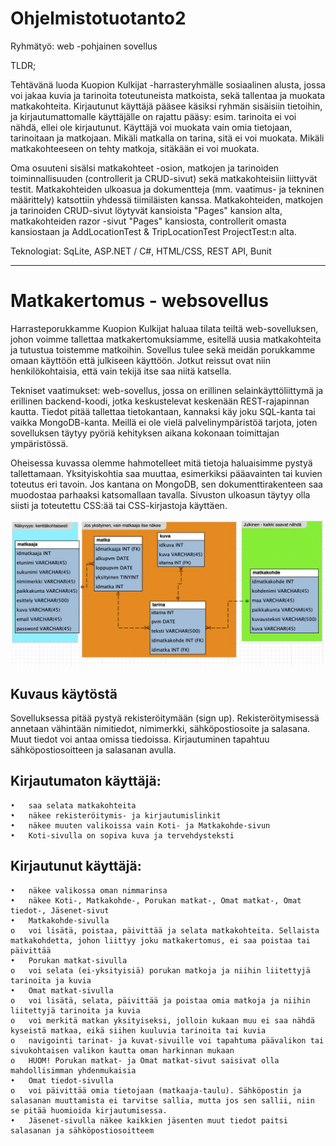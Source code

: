 # Ohjelmistotuotanto2

Ryhmätyö: web -pohjainen sovellus

TLDR;

Tehtävänä luoda Kuopion Kulkijat -harrasteryhmälle sosiaalinen alusta, jossa voi jakaa kuvia ja tarinoita toteutuneista matkoista, sekä tallentaa ja muokata matkakohteita.
Kirjautunut käyttäjä pääsee käsiksi ryhmän sisäisiin tietoihin, ja kirjautumattomalle käyttäjälle on rajattu pääsy: esim. tarinoita ei voi nähdä, ellei ole kirjautunut.
Käyttäjä voi muokata vain omia tietojaan, tarinoitaan ja matkojaan. Mikäli matkalla on tarina, sitä ei voi muokata. Mikäli matkakohteeseen on tehty matkoja, sitäkään ei voi muokata.

Oma osuuteni sisälsi matkakohteet -osion, matkojen ja tarinoiden toiminnallisuuden (controllerit ja CRUD-sivut) sekä matkakohteisiin liittyvät testit. Matkakohteiden ulkoasua ja dokumentteja (mm. vaatimus- ja tekninen määrittely) katsottiin yhdessä tiimiläisten kanssa. Matkakohteiden, matkojen ja tarinoiden CRUD-sivut löytyvät kansioista "Pages" kansion alta, matkakohteiden razor -sivut "Pages" kansiosta, controllerit omasta kansiostaan ja AddLocationTest & TripLocationTest ProjectTest:n alta.

Teknologiat: SqLite, ASP.NET / C#, HTML/CSS, REST API, Bunit

-------------------------------------------------------------------------------------------------------------------------------------------------------------------------------------------------------------------------


# Matkakertomus - websovellus

Harrasteporukkamme Kuopion Kulkijat haluaa tilata teiltä web-sovelluksen, johon voimme tallettaa matkakertomuksiamme, esitellä uusia matkakohteita ja tutustua toistemme matkoihin. Sovellus tulee sekä meidän porukkamme omaan käyttöön että julkiseen käyttöön. Jotkut reissut ovat niin henkilökohtaisia, että vain tekijä itse saa niitä katsella.

Tekniset vaatimukset: web-sovellus, jossa on erillinen selainkäyttöliittymä ja erillinen backend-koodi, jotka keskustelevat keskenään REST-rajapinnan kautta. Tiedot pitää tallettaa tietokantaan, kannaksi käy joku SQL-kanta tai vaikka MongoDB-kanta. Meillä ei ole vielä palvelinympäristöä tarjota, joten sovelluksen täytyy pyöriä kehityksen aikana kokonaan toimittajan ympäristössä.

Oheisessa kuvassa olemme hahmotelleet mitä tietoja haluaisimme pystyä tallettamaan. Yksityiskohtia saa muuttaa, esimerkiksi pääavainten tai kuvien toteutus eri tavoin. Jos kantana on MongoDB, sen dokumenttirakenteen saa muodostaa parhaaksi katsomallaan tavalla.
Sivuston ulkoasun täytyy olla siisti ja toteutettu CSS:ää tai CSS-kirjastoja käyttäen.

![sheema](db.png)


## Kuvaus käytöstä

Sovelluksessa pitää pystyä rekisteröitymään (sign up). Rekisteröitymisessä annetaan vähintään nimitiedot, nimimerkki, sähköpostiosoite ja salasana. Muut tiedot voi antaa omissa tiedoissa.
Kirjautuminen tapahtuu sähköpostiosoitteen ja salasanan avulla.

## Kirjautumaton käyttäjä:

```
•	saa selata matkakohteita
•	näkee rekisteröitymis- ja kirjautumislinkit
•	näkee muuten valikoissa vain Koti- ja Matkakohde-sivun
•	Koti-sivulla on sopiva kuva ja tervehdysteksti

```
## Kirjautunut käyttäjä:
```
•	näkee valikossa oman nimmarinsa
•	näkee Koti-, Matkakohde-, Porukan matkat-, Omat matkat-, Omat tiedot-, Jäsenet-sivut
•	Matkakohde-sivulla
o	voi lisätä, poistaa, päivittää ja selata matkakohteita. Sellaista matkakohdetta, johon liittyy joku matkakertomus, ei saa poistaa tai päivittää
•	Porukan matkat-sivulla
o	voi selata (ei-yksityisiä) porukan matkoja ja niihin liitettyjä tarinoita ja kuvia
•	Omat matkat-sivulla
o	voi lisätä, selata, päivittää ja poistaa omia matkoja ja niihin liitettyjä tarinoita ja kuvia
o	voi merkitä matkan yksityiseksi, jolloin kukaan muu ei saa nähdä kyseistä matkaa, eikä siihen kuuluvia tarinoita tai kuvia
o	navigointi tarinat- ja kuvat-sivuille voi tapahtuma päävalikon tai sivukohtaisen valikon kautta oman harkinnan mukaan
o	HUOM! Porukan matkat- ja Omat matkat-sivut saisivat olla mahdollisimman yhdenmukaisia
•	Omat tiedot-sivulla
o	voi päivittää omia tietojaan (matkaaja-taulu). Sähköpostin ja salasanan muuttamista ei tarvitse sallia, mutta jos sen sallii, niin se pitää huomioida kirjautumisessa.
•	Jäsenet-sivulla näkee kaikkien jäsenten muut tiedot paitsi salasanan ja sähköpostiosoitteem


```

